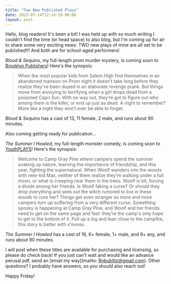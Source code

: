 ```yaml
---
title: "Two New Published Plays"
date: 2023-07-14T12:14:19-06:00
layout: post
---
```


Hello, blog readers! It's been a bit! I was held up with so much writing I couldn't find the time (or head space) to also blog, but I'm coming up for air to share some very exciting news: TWO new plays of mine are all set to be published!!! And both are for school-aged performers!

*Blood & Sequins*, my full-length prom murder mystery, is coming soon to [Brooklyn Publishers](https://www.brookpub.com/default.aspx)! Here's the synopsis:

>When the most popular kids from Salem High find themselves in an abandoned mansion on Prom night it doesn’t take long before they realize they’ve been duped in an elaborate revenge prank. But things move from annoying to terrifying when a girl drops dead from a poisoned Capri Sun. With no way out, they’re got to figure out who among them is the killer, or end up just as dead. A night to remember? More like a night they won’t ever be able to forget.

*Blood & Sequins* has a cast of 13, 11 female, 2 male, and runs about 90 minutes.

Also coming getting ready for publication...

*The Summer I Howled*, my full-length monster comedy, is coming soon to [YouthPLAYS](https://www.youthplays.com/)! Here's the synopsis:

>Welcome to Camp Gray Pine where campers spend the summer soaking up nature, learning the importance of friendship, and this year, fighting the supernatural. When Woolf wanders into the woods with new-kid Max, neither of them realize they’re walking under a full moon, or what is creeping near them in the trees. Woolf is bit, forcing a divide among her friends. Is Woolf faking a curse? Or should they drop everything and seek out the witch rumored to live in these woods to cure her? Things get even stranger as more and more campers turn up suffering from a very different curse. Something spooky is happening at Camp Gray Pine, and Woolf and her friends need to get on the same page and fast: they’re the camp's only hope to get to the bottom of it. Pull up a log and lean close to the campfire, this story is better with s’mores.

*The Summer I Howled* has a cast of 16, 6+ female, 1+ male, and 9+ any, and runs about 90 minutes.

I will post when these titles are available for purchasing and licensing, so please do check back! If you just can't wait and would like an advance perusal pdf, send an [email my way](mailto: Rnbublitz@gmail.com). Other questions? I probably have answers, so you should also reach out!

Happy Friday!
